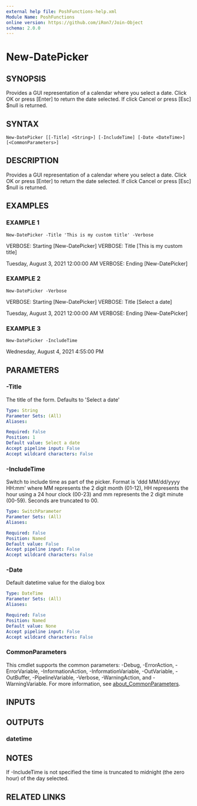 ```yaml
---
external help file: PoshFunctions-help.xml
Module Name: PoshFunctions
online version: https://github.com/iRon7/Join-Object
schema: 2.0.0
---
```


# New-DatePicker

## SYNOPSIS
Provides a GUI representation of a calendar where you select a date.
Click OK or press \[Enter\] to return the date selected.
If click Cancel or press \[Esc\] $null is returned.

## SYNTAX

```
New-DatePicker [[-Title] <String>] [-IncludeTime] [-Date <DateTime>] [<CommonParameters>]
```

## DESCRIPTION
Provides a GUI representation of a calendar where you select a date.
Click OK or press \[Enter\] to return the date selected.
If click Cancel or press \[Esc\] $null is returned.

## EXAMPLES

### EXAMPLE 1
```
New-DatePicker -Title 'This is my custom title' -Verbose
```

VERBOSE: Starting \[New-DatePicker\]
VERBOSE: Title \[This is my custom title\]

Tuesday, August 3, 2021 12:00:00 AM
VERBOSE: Ending \[New-DatePicker\]

### EXAMPLE 2
```
New-DatePicker -Verbose
```

VERBOSE: Starting \[New-DatePicker\]
VERBOSE: Title \[Select a date\]

Tuesday, August 3, 2021 12:00:00 AM
VERBOSE: Ending \[New-DatePicker\]

### EXAMPLE 3
```
New-DatePicker -IncludeTime
```

Wednesday, August 4, 2021 4:55:00 PM

## PARAMETERS

### -Title
The title of the form.
Defaults to 'Select a date'

```yaml
Type: String
Parameter Sets: (All)
Aliases:

Required: False
Position: 1
Default value: Select a date
Accept pipeline input: False
Accept wildcard characters: False
```

### -IncludeTime
Switch to include time as part of the picker.
Format is 'ddd MM/dd/yyyy HH:mm' where MM represents the 2 digit month (01-12), HH represents the hour using a 24 hour clock (00-23) and mm represents the 2 digit minute (00-59).
Seconds are truncated to 00.

```yaml
Type: SwitchParameter
Parameter Sets: (All)
Aliases:

Required: False
Position: Named
Default value: False
Accept pipeline input: False
Accept wildcard characters: False
```

### -Date
Default datetime value for the dialog box

```yaml
Type: DateTime
Parameter Sets: (All)
Aliases:

Required: False
Position: Named
Default value: None
Accept pipeline input: False
Accept wildcard characters: False
```

### CommonParameters
This cmdlet supports the common parameters: -Debug, -ErrorAction, -ErrorVariable, -InformationAction, -InformationVariable, -OutVariable, -OutBuffer, -PipelineVariable, -Verbose, -WarningAction, and -WarningVariable. For more information, see [about_CommonParameters](http://go.microsoft.com/fwlink/?LinkID=113216).

## INPUTS

## OUTPUTS

### datetime
## NOTES
If -IncludeTime is not specified the time is truncated to midnight (the zero hour) of the day selected.

## RELATED LINKS
